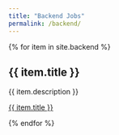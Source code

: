 ```yaml
---
title: "Backend Jobs"
permalink: /backend/
---
```


{% for item in site.backend %}
  <h2>{{ item.title }}</h2>
  <p>{{ item.description }}</p>
  <p><a href="{{ item.url }}">{{ item.title }}</a></p>
{% endfor %}